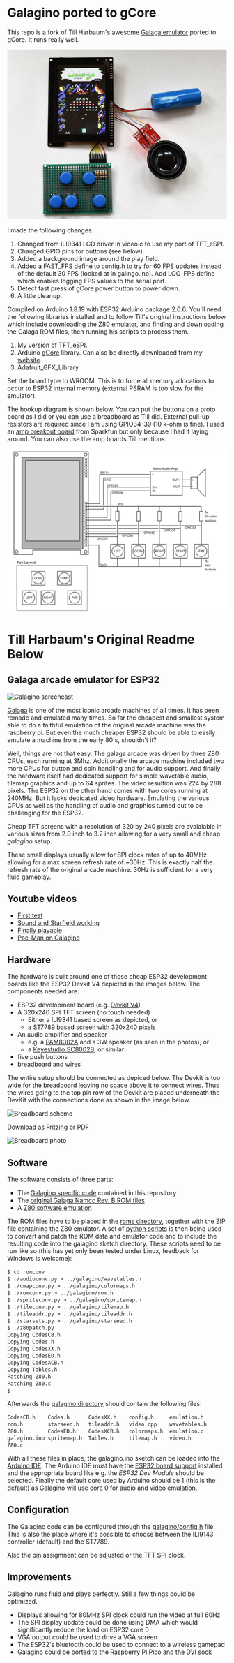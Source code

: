 # Galagino ported to gCore
This repo is a fork of Till Harbaum's awesome [Galaga emulator](https://github.com/harbaum/galagino) ported to gCore.  It runs really well.

![Galaga on gCore](images/gcore_galaga.png)

I made the following changes.

1. Changed from ILI9341 LCD driver in video.c to use my port of TFT_eSPI.
2. Changed GPIO pins for buttons (see below).
3. Added a background image around the play field.
4. Added a FAST\_FPS define to config.h to try for 60 FPS updates instead of the default 30 FPS (looked at in galingo.ino).  Add LOG\_FPS define which enables logging FPS values to the serial port.
5. Detect fast press of gCore power button to power down.
6. A little cleanup.

Compiled on Arduino 1.8.19 with ESP32 Arduino package 2.0.6.  You'll need the following libraries installed and to follow Till's original instructions below which include downloading the Z80 emulator, and finding and downloading the Galaga ROM files, then running his scripts to process them.

1. My version of [TFT_eSPI](https://github.com/danjulio/TFT_eSPI).
2. Arduino [gCore](https://github.com/danjulio/gCore/tree/main/Arduino/gCore) library.  Can also be directly downloaded from my [website](https://danjuliodesigns.com/products/gcore.html).
3. Adafruit_GFX_Library

Set the board type to WROOM.  This is to force all memory allocations to occur to ESP32 internal memory (external PSRAM is too slow for the emulator).

The hookup diagram is shown below.  You can put the buttons on a proto board as I did or you can use a breadboard as Till did.  External pull-up resistors are required since I am using GPIO34-39 (10 k-ohm is fine).  I used an [amp breakout board](https://www.sparkfun.com/products/11044) from Sparkfun but only because I had it laying around.  You can also use the amp boards Till mentions.

![gCore Galaga hookup diagram](images/galaga_block_diagram.png)

# Till Harbaum's Original Readme Below
## Galaga arcade emulator for ESP32

![Galagino screencast](images/galagino.gif)

[Galaga](https://de.wikipedia.org/wiki/Galaga) is one of the most iconic arcade machines of all times. It has
been remade and emulated many times. So far the cheapest and smallest
system able to do a faithful emulation of the original arcade machine
was the raspberry pi. But even the much cheaper ESP32 should be able
to easily emulate a machine from the early 80's, shouldn't it?

Well, things are not that easy. The galaga arcade was driven by three
Z80 CPUs, each running at 3Mhz. Additionally the arcade machine
included two more CPUs for button and coin handling and for audio
support. And finally the hardware itself had dedicated support
for simple wavetable audio, tilemap graphics and up to 64 sprites.
The video resultion was 224 by 288 pixels. The ESP32 on the other hand
comes with two cores running at 240MHz. But it lacks dedicated video
hardware. Emulating the various CPUs as well as the handling of
audio and graphics turned out to be challenging for the ESP32.

Cheap TFT screens with a resolution of 320 by 240 pixels are avaialable
in various sizes from 2.0 inch to 3.2 inch allowing for a very small
and cheap *galagino* setup.

These small displays usually allow for SPI clock rates of up to 40MHz
allowing for a max screen refresh rate of ~30Hz. This is exactly half
the refresh rate of the original arcade machine. 30Hz is sufficient
for a very fluid gameplay.

## Youtube videos

* [First test](https://www.youtube.com/shorts/LZRI6izM8XM)
* [Sound and Starfield working](https://www.youtube.com/shorts/8uNSv0aRtgY)
* [Finally playable](https://www.youtube.com/shorts/wqnJzOAAths)
* [Pac-Man on Galagino](https://www.youtube.com/shorts/F4-XiiPwG1c)

## Hardware

The hardware is built around one of those cheap ESP32 development
boards like the ESP32 Devkit V4 depicted in the images below. The
components needed are:

* ESP32 development board (e.g. [Devkit V4](https://www.espressif.com/en/products/devkits/esp32-devkitc))
* A 320x240 SPI TFT screen (no touch needed)
  * Either a ILI9341 based screen as depicted, or
  * a ST7789 based screen with 320x240 pixels
* An audio amplifier and speaker
  * e.g. a [PAM8302A](https://www.adafruit.com/product/2130) and a 3W speaker (as seen in the photos), or
  * a [Keyestudio SC8002B](https://www.keyestudio.com/products/keyestudio-sc8002b-audio-power-amplifier-speaker-module-for-arduino-player), or similar
* five push buttons
* breadboard and wires

The entire setup should be connected as depiced below. The Devkit is
too wide for the breadboard leaving no space above it to connect
wires. Thus the wires going to the top pin row of the Devkit are
placed underneath the DevKit with the connections done as shown in the
image below.

![Breadboard scheme](images/galagino_bb.png)

Download as [Fritzing](images/galagino_bb.fzz) or [PDF](images/galagino_bb.pdf)

![Breadboard photo](images/galagino_breadboard.jpeg)

## Software

The software consists of three parts:

* The [Galagino specific code](galagino/) contained in this repository
* The [original Galaga Namco Rev. B ROM files](https://www.bing.com/search?q=galaga+namco+b+rom)
* A [Z80 software emulation](https://fms.komkon.org/EMUL8/Z80-081707.zip)

The ROM files have to be placed in the [roms directory](roms/), together with
the ZIP file containing the Z80 emulator. A set of [python scripts](romconv/)
is then being used to convert and patch the ROM data and emulator code and
to include the resulting code into the galagino sketch directory. These
scripts need to be run like so (this has yet only been tested under Linux,
feedback for Windows is welcome):

```
$ cd romconv
$ ./audioconv.py > ../galagino/wavetables.h
$ ./cmapconv.py > ../galagino/colormaps.h
$ ./romconv.py > ../galagino/rom.h
$ ./spriteconv.py > ../galagino/spritemap.h
$ ./tileconv.py > ../galagino/tilemap.h
$ ./tileaddr.py > ../galagino/tileaddr.h
$ ./starsets.py > ../galagino/starseed.h
$ ./z80patch.py 
Copying CodesCB.h
Copying Codes.h
Copying CodesXX.h
Copying CodesED.h
Copying CodesXCB.h
Copying Tables.h
Patching Z80.h
Patching Z80.c
$
```

Afterwards the [galagino directory](galagino) should contain the following files:

```
CodesCB.h    Codes.h      CodesXX.h    config.h     emulation.h
rom.h        starseed.h   tileaddr.h   video.cpp    wavetables.h
Z80.h        CodesED.h    CodesXCB.h   colormaps.h  emulation.c
galagino.ino spritemap.h  Tables.h     tilemap.h    video.h
Z80.c
```

With all these files in place, the galagino.ino sketch can be loaded
into the [Arduino IDE](https://docs.arduino.cc/software/ide-v2). The
Arduino IDE must have the [ESP32 board support](https://github.com/espressif/arduino-esp32)
installed and the appropriate board like e.g. the
*ESP32 Dev Module* should be selected. Finally the default core used
by Arduino should be 1 (this is the default) as Galagino will use core 0
for audio and video emulation.

## Configuration

The Galagino code can be configured through the [galagino/config.h](galagino/config.h)
file. This is also the place where it's possible to choose between the ILI9143
controller (default) and the ST7789.

Also the pin assigmnent can be adjusted or the TFT SPI clock.

## Improvements

Galagino runs fluid and plays perfectly. Still a few things could be optimized.

* Displays allowing for 80MHz SPI clock could run the video at full 60Hz
* The SPI display update could be done using DMA which would significantly reduce the load on ESP32 core 0
* VGA output could be used to drive a VGA screen
* The ESP32's bluetooth could be used to connect to a wireless gamepad
* Galagino could be ported to the [Raspberry Pi Pico and the DVI sock](https://picockpit.com/raspberry-pi/raspberry-pi-pico-video-output/)
